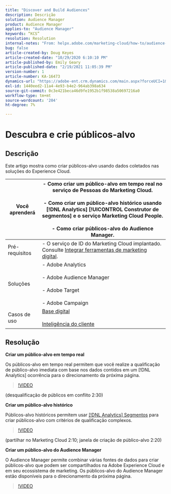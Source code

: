 ```yaml
---
title: "Discover and Build Audiences"
description: Descrição
solution: Audience Manager
product: Audience Manager
applies-to: "Audience Manager"
keywords: “KCS”
resolution: Resolution
internal-notes: "From: helpx.adobe.com/marketing-cloud/how-to/audience-discovery.html"
bug: false
article-created-by: Doug Keyes
article-created-date: "10/29/2020 6:10:10 PM"
article-published-by: Emily Geary
article-published-date: "2/19/2021 11:05:39 PM"
version-number: 1
article-number: KA-16473
dynamics-url: "https://adobe-ent.crm.dynamics.com/main.aspx?forceUCI=1&pagetype=entityrecord&etn=knowledgearticle&id=279bbdfa-111a-eb11-a813-000d3a5937f3"
exl-id: 1440eed2-11a4-4e93-b4e2-964ab398a634
source-git-commit: 0c3e421beca46d9fe1952b1f98538a50697216a0
workflow-type: tm+mt
source-wordcount: '204'
ht-degree: 7%

---
```


# Descubra e crie públicos-alvo

## Descrição


Este artigo mostra como criar públicos-alvo usando dados coletados nas soluções do Experience Cloud.


| Você aprenderá | - Como criar um público-alvo em tempo real no serviço de Pessoas do Marketing Cloud.<br><br>- Como criar um público-alvo histórico usando [!DNL Analytics] [!UICONTROL Construtor de segmentos] e o serviço Marketing Cloud People.<br><br>- Como criar públicos-alvo do Audience Manager. |
| --- | --- |
| Pré-requisitos | - O serviço de ID do Marketing Cloud implantado. Consulte [Integrar ferramentas de marketing digital](https://helpx.adobe.com/marketing-cloud/how-to/tool-integration.html). |
| Soluções | - Adobe Analytics<br><br>- Adobe Audience Manager<br><br>- Adobe Target<br><br>- Adobe Campaign |
| Casos de uso | [Base digital](https://helpx.adobe.com/marketing-cloud/how-to/digital-foundation.html)<br><br>[Inteligência do cliente](https://helpx.adobe.com/marketing-cloud/how-to/customer-intelligence.html) |





## Resolução


<b>Criar um público-alvo em tempo real</b>

Os públicos-alvo em tempo real permitem que você realize a qualificação de público-alvo imediata com base nos dados contidos em um [!DNL Analytics] ocorrência para o direcionamento da próxima página.




>[!VIDEO](https://video.tv.adobe.com/v/17804t1/)


(desqualificação de públicos em conflito 2:30)



<b>Criar um público-alvo histórico</b>

Públicos-alvo históricos permitem usar [[!DNL Analytics] Segmentos](https://marketing.adobe.com/resources/help/pt_BR/analytics/segment/) para criar públicos-alvo com critérios de qualificação complexos.




>[!VIDEO](https://video.tv.adobe.com/v/17805/)


(partilhar no Marketing Cloud 2:10; janela de criação de público-alvo 2:20)

<b>Criar um público-alvo do Audience Manager</b>

O Audience Manager permite combinar várias fontes de dados para criar públicos-alvo que podem ser compartilhados na Adobe Experience Cloud e em seu ecossistema de marketing. Os públicos-alvo do Audience Manager estão disponíveis para o direcionamento da próxima página.




>[!VIDEO](https://video.tv.adobe.com/v/18113t1/)
